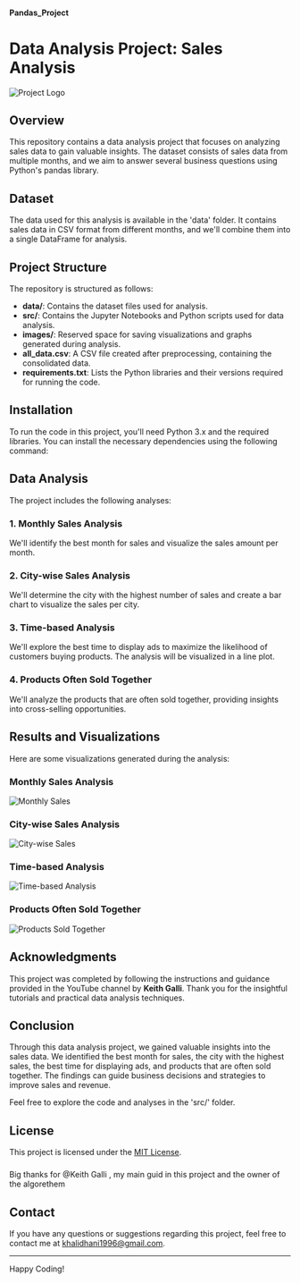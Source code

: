 #### Pandas_Project

# Data Analysis Project: Sales Analysis

![Project Logo](images/project_logo.PNG)

## Overview
This repository contains a data analysis project that focuses on analyzing sales data to gain valuable insights. The dataset consists of sales data from multiple months, and we aim to answer several business questions using Python's pandas library.

## Dataset
The data used for this analysis is available in the 'data' folder. It contains sales data in CSV format from different months, and we'll combine them into a single DataFrame for analysis.

## Project Structure
The repository is structured as follows:

- **data/**: Contains the dataset files used for analysis.
- **src/**: Contains the Jupyter Notebooks and Python scripts used for data analysis.
- **images/**: Reserved space for saving visualizations and graphs generated during analysis.
- **all_data.csv**: A CSV file created after preprocessing, containing the consolidated data.
- **requirements.txt**: Lists the Python libraries and their versions required for running the code.

## Installation
To run the code in this project, you'll need Python 3.x and the required libraries. You can install the necessary dependencies using the following command:



## Data Analysis
The project includes the following analyses:

### 1. Monthly Sales Analysis
We'll identify the best month for sales and visualize the sales amount per month.

### 2. City-wise Sales Analysis
We'll determine the city with the highest number of sales and create a bar chart to visualize the sales per city.

### 3. Time-based Analysis
We'll explore the best time to display ads to maximize the likelihood of customers buying products. The analysis will be visualized in a line plot.

### 4. Products Often Sold Together
We'll analyze the products that are often sold together, providing insights into cross-selling opportunities.

## Results and Visualizations
Here are some visualizations generated during the analysis:

### Monthly Sales Analysis
![Monthly Sales](images/monthly_sales_analysis.png)

### City-wise Sales Analysis
![City-wise Sales](images/city_wise_sales_analysis.png)

### Time-based Analysis
![Time-based Analysis](images/time_based_analysis.png)

### Products Often Sold Together
![Products Sold Together](images/products_often_sold_together.PNG)

## Acknowledgments
This project was completed by following the instructions and guidance provided in the YouTube channel by **Keith Galli**. Thank you for the insightful tutorials and practical data analysis techniques.

## Conclusion
Through this data analysis project, we gained valuable insights into the sales data. We identified the best month for sales, the city with the highest sales, the best time for displaying ads, and products that are often sold together. The findings can guide business decisions and strategies to improve sales and revenue.

Feel free to explore the code and analyses in the 'src/' folder.

## License
This project is licensed under the [MIT License](LICENSE).
###
Big thanks for @Keith Galli , my main guid in this project and the owner of the algorethem

## Contact
If you have any questions or suggestions regarding this project, feel free to contact me at [khalidhani1996@gmail.com](mailto:khalidhani1996@gmail.com).

---
Happy Coding!

